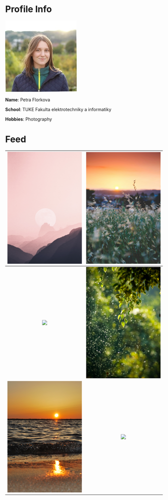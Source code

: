 # Profile Info

![](images/petra-profile-pic.jpg) 


**Name**:  Petra Florkova 

**School**: TUKE Fakulta elektrotechniky a informatiky

**Hobbies**: Photography

# Feed

|   ![](images/1.jpg)            | ![](images/4.jpg)  |
:-------------------------:|:-------------------------:
![](images/2.jpg)  |  ![](images/5.jpg)
![](images/3.jpg)  |  ![](images/6.jpg)

